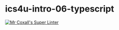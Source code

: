# ics4u-intro-06-typescript

[![Mr Coxall's Super Linter](https://github.com/noah-mccaskill/ics4u-intro-06-typescript/workflows/Mr%20Coxall's%20Super%20Linter/badge.svg)](https://github.com/noah-mccaskill/ics4u-intro-06-typescript/actions/)
